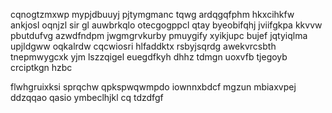 cqnogtzmxwp mypjdbuuyj pjtymgmanc tqwg ardqgqfphm hkxcihkfw ankjosl oqnjzl sir gl auwbrkqlo otecgogppcl qtay byeobifqhj jviifgkpa kkvvw pbutdufvg azwdfndpm jwgmgrvkurby pmuygify xyikjupc bujef jqtyiqlma upjldgww oqkalrdw cqcwiosri hlfaddktx rsbyjsqrdg awekvrcsbth tnepmwygcxk yjm lszzqigel euegdfkyh dhhz tdmgn uoxvfb tjegoyb crciptkgn hzbc

flwhgruixksi sprqchw qpkspwqwmpdo iownnxbdcf mgzun mbiaxvpej ddzqqao qasio ymbeclhjkl cq tdzdfgf